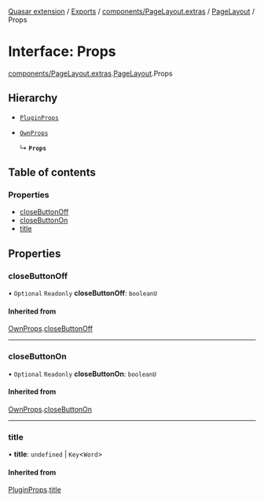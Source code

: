 [Quasar extension](../index.md) / [Exports](../modules.md) / [components/PageLayout.extras](../modules/components_PageLayout_extras.md) / [PageLayout](../modules/components_PageLayout_extras.PageLayout.md) / Props

# Interface: Props

[components/PageLayout.extras](../modules/components_PageLayout_extras.md).[PageLayout](../modules/components_PageLayout_extras.PageLayout.md).Props

## Hierarchy

- [`PluginProps`](components_PageLayout_extras.PageLayout.PluginProps.md)

- [`OwnProps`](components_PageLayout_extras.PageLayout.OwnProps.md)

  ↳ **`Props`**

## Table of contents

### Properties

- [closeButtonOff](components_PageLayout_extras.PageLayout.Props.md#closebuttonoff)
- [closeButtonOn](components_PageLayout_extras.PageLayout.Props.md#closebuttonon)
- [title](components_PageLayout_extras.PageLayout.Props.md#title)

## Properties

### closeButtonOff

• `Optional` `Readonly` **closeButtonOff**: `booleanU`

#### Inherited from

[OwnProps](components_PageLayout_extras.PageLayout.OwnProps.md).[closeButtonOff](components_PageLayout_extras.PageLayout.OwnProps.md#closebuttonoff)

___

### closeButtonOn

• `Optional` `Readonly` **closeButtonOn**: `booleanU`

#### Inherited from

[OwnProps](components_PageLayout_extras.PageLayout.OwnProps.md).[closeButtonOn](components_PageLayout_extras.PageLayout.OwnProps.md#closebuttonon)

___

### title

• **title**: `undefined` \| `Key`<`Word`\>

#### Inherited from

[PluginProps](components_PageLayout_extras.PageLayout.PluginProps.md).[title](components_PageLayout_extras.PageLayout.PluginProps.md#title)
